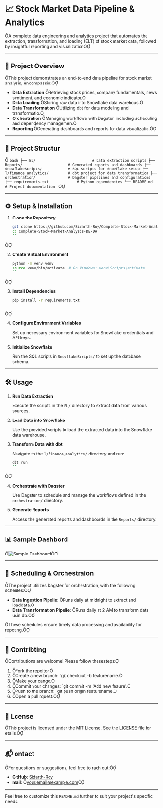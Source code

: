 # 📈 Stock Market Data Pipeline & Analytics
A complete data engineering and analytics project that automates the extraction, transformation, and loading (ELT) of stock market data, followed by insightful reporting and visualization

---

## 🚀 Project Overview
This project demonstrates an end-to-end data pipeline for stock market analysis, encompassin:

- **Data Extraction** Retrieving stock prices, company fundamentals, news sentiment, and economic indicator.
- **Data Loading** Storing raw data into Snowflake data warehous.
- **Data Transformation** Utilizing dbt for data modeling and transformatio.
- **Orchestration** Managing workflows with Dagster, including scheduling and dependency managemen.
- **Reporting** Generating dashboards and reports for data visualizatio.

---

## 🧱 Project Structur


``bash
├── EL/                          # Data extraction scripts
├── Reports/                     # Generated reports and dashboards
├── SnowflakeScripts/            # SQL scripts for Snowflake setup
├── T/finance_analytics/         # dbt project for data transformation
├── orchestration/               # Dagster pipelines and configurations
├── requirements.txt             # Python dependencies
└── README.md                    # Project documentation
``


---

## ⚙️ Setup & Installation

1. **Clone the Repository**

   ```bash
   git clone https://github.com/Sidarth-Roy/Complete-Stock-Market-Analysis-DE-DA.git
   cd Complete-Stock-Market-Analysis-DE-DA
   ``


2. **Create Virtual Environment**

   ```bash
   python -m venv venv
   source venv/bin/activate  # On Windows: venv\Scripts\activate
   ``


3. **Install Dependencies**

   ```bash
   pip install -r requirements.txt
   ``


4. **Configure Environment Variables**

   Set up necessary environment variables for Snowflake credentials and API keys.

5. **Initialize Snowflake**

   Run the SQL scripts in `SnowflakeScripts/` to set up the database schema.

---

## 🛠️ Usage

1. **Run Data Extraction**

   Execute the scripts in the `EL/` directory to extract data from various sources.

2. **Load Data into Snowflake**

   Use the provided scripts to load the extracted data into the Snowflake data warehouse.

3. **Transform Data with dbt**

   Navigate to the `T/finance_analytics/` directory and run:

   ```bash
   dbt run
   ``


4. **Orchestrate with Dagster**

   Use Dagster to schedule and manage the workflows defined in the `orchestration/` directory.

5. **Generate Reports**

   Access the generated reports and dashboards in the `Reports/` directory.

---

## 📊 Sample Dashbord

![Sample Dashboard](Reports/sample_dashboardpng)

---

## 📅 Scheduling & Orchestraion

The project utilizes Dagster for orchestration, with the following scheules:

- **Data Ingestion Pipelie**: Runs daily at midnight to extract and loaddata.
- **Data Transformation Pipelie**: Runs daily at 2 AM to transform data usin db.

These schedules ensure timely data processing and availability for repoting.

---

## 🤝 Contribting

Contributions are welcome! Please follow thesesteps:

1. Fork the repoitor.
2. Create a new branch: `git checkout -b featurename.
3. Make your cange.
4. Commit your changes: `git commit -m 'Add new feaure'.
5. Push to the branch: `git push origin featurename.
6. Open a pull rquest.

---

## 📄 Lcense

This project is licensed under the MIT License. See the [LICENSE](LICENSE) file for etails.

---

## 📬 ontact

For questions or suggestions, feel free to rach out:

- **GitHub**: [Sidarth-Roy](https://github.com/Sidarth-Roy)
- **mail**: [your.email@example.com](mailto:your.email@exaple.com)

---

Feel free to customize this `README.md` further to suit your project's specific needs. 

